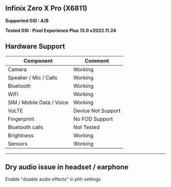## Infinix Zero X Pro (X6811)

**Supported GSI : A/B**

**Tested GSI : Pixel Experience Plus 13.0 v2022.11.24**

## Hardware Support

| Component                 |      Comment                                              |
|---------------------------|-----------------------------------------------------------|
| Camera                    | Working |
| Speaker / Mic / Calls     | Working  |
| Bluetooth                 | Working |
| WiFi                      | Working                                                    |
| SIM / Mobile Data / Voice | Working                                                    |
| VoLTE                     | Device Not Support                                              |
| Fingerprint               | No FOD Support                                                   |
| Bluetooth calls           | Not Tested                                               |
| Brightness                | Working |
| Sensors | Working |
---
## Dry audio issue in headset / earphone
Enable "disable audio effects" in phh settings